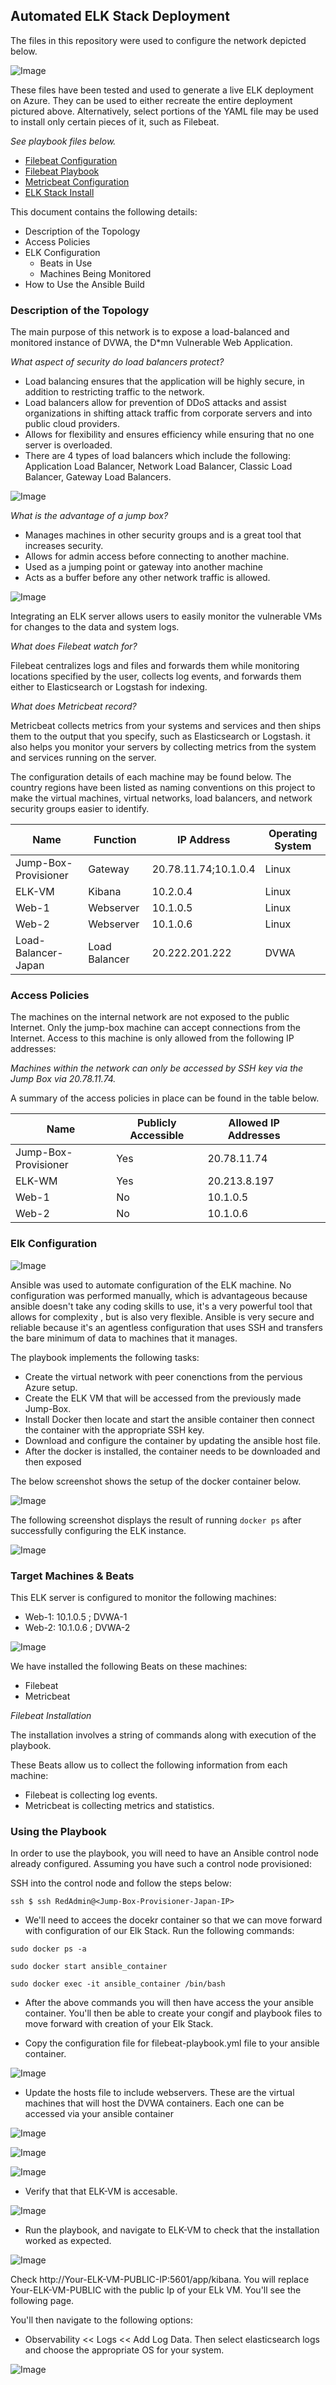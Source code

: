 ## Automated ELK Stack Deployment

The files in this repository were used to configure the network depicted below.

![Image](README/Images/diagram_ELK_Stack.PNG)

These files have been tested and used to generate a live ELK deployment on Azure. They can be used to either recreate the entire deployment pictured above. Alternatively, select portions of the YAML file may be used to install only certain pieces of it, such as Filebeat.

_See playbook files below._

- [Filebeat Configuration](Ansible/filebeat-config.yml)
- [Filebeat Playbook](Ansible/filebeat-playbook.yml)
- [Metricbeat Configuration](Ansible/metricbeat-config.yml)
- [ELK Stack Install](Ansible/install-elk.yml)

 This document contains the following details:
- Description of the Topology
- Access Policies
- ELK Configuration
  - Beats in Use
  - Machines Being Monitored
- How to Use the Ansible Build

### Description of the Topology

The main purpose of this network is to expose a load-balanced and monitored instance of DVWA, the D*mn Vulnerable Web Application.


_What aspect of security do load balancers protect?_
- Load balancing ensures that the application will be highly secure, in addition to restricting traffic to the network. 
- Load balancers allow for prevention of DDoS attacks and assist organizations in shifting attack traffic from corporate servers and into public cloud providers. 
- Allows for flexibility and ensures efficiency while ensuring that no one server is overloaded.
- There are 4 types of load balancers which include the following: Application Load Balancer, Network Load Balancer, Classic Load Balancer, Gateway Load Balancers.

![Image](README/Images/Load_Balancer_View.PNG)

_What is the advantage of a jump box?_
- Manages machines in other security groups and is a great tool that increases security.
- Allows for admin access before connecting to another machine.
- Used as a jumping point or gateway into another machine 
- Acts as a buffer before any other network traffic is allowed. 

![Image](README/Images/Jump_Box_View.PNG)

Integrating an ELK server allows users to easily monitor the vulnerable VMs for changes to the data and system logs.

_What does Filebeat watch for?_

Filebeat centralizes logs and files and forwards them while monitoring locations specified by the user, collects log events, and forwards them either to Elasticsearch or Logstash for indexing.

_What does Metricbeat record?_

Metricbeat collects metrics from your systems and services and then ships them to the output that you specify, such as Elasticsearch or Logstash. it also helps you monitor your servers by collecting metrics from the system and services running on the server.

The configuration details of each machine may be found below. The country regions have been listed as naming conventions on this project to make the virtual machines, virtual networks, load balancers, and network security groups easier to identify. 

| Name     | Function | IP Address | Operating System |
|------------------------|---------------|---------------------|------------------|
| Jump-Box-Provisioner   | Gateway       | 20.78.11.74;10.1.0.4| Linux            |
| ELK-VM                 | Kibana        | 10.2.0.4            | Linux            |
| Web-1                  | Webserver     | 10.1.0.5            | Linux            |
| Web-2                  | Webserver     | 10.1.0.6            | Linux            |
| Load-Balancer-Japan    | Load Balancer | 20.222.201.222      | DVWA             |

### Access Policies

The machines on the internal network are not exposed to the public Internet. Only the jump-box machine can accept connections from the Internet. Access to this machine is only allowed from the following IP addresses: 

_Machines within the network can only be accessed by SSH key via the Jump Box via 20.78.11.74._

A summary of the access policies in place can be found in the table below.

| Name                 | Publicly Accessible | Allowed IP Addresses |   |   |
|----------------------|---------------------|----------------------|---|---|
| Jump-Box-Provisioner | Yes                 | 20.78.11.74          |   |   |
| ELK-WM               | Yes                 | 20.213.8.197         |   |   |
| Web-1                | No                  | 10.1.0.5             |   |   |
| Web-2                | No                  | 10.1.0.6             |   |   |

### Elk Configuration

![Image](README/Images/Elk-VM.PNG)

Ansible was used to automate configuration of the ELK machine. No configuration was performed manually, which is advantageous because ansible doesn't take any coding skills to use, it's a very powerful tool that allows for complexity , but is also very flexible. Ansible is very secure and reliable because it's an agentless configuration that uses SSH and transfers the bare minimum of data to machines that it manages.

The playbook implements the following tasks:
- Create the virtual network with peer conenctions from the pervious Azure setup.
- Create the ELK VM that will be accessed from the previously made Jump-Box.
- Install Docker then locate and start the ansible container then connect the container with the appropriate SSH key.
- Download and configure the container by updating the ansible host file.
- After the docker is installed, the container needs to be downloaded and then exposed

The below screenshot shows the setup of the docker container below.

![Image](README/Images/Setting_Up_Docker_Container.PNG)

The following screenshot displays the result of running `docker ps` after successfully configuring the ELK instance.

![Image](README/Images/docker_ps_outlook.PNG)



### Target Machines & Beats
This ELK server is configured to monitor the following machines:
- Web-1: 10.1.0.5 ; DVWA-1
- Web-2: 10.1.0.6 ; DVWA-2


![Image](README/Images/DVWM_Setup.PNG)

We have installed the following Beats on these machines:
- Filebeat
- Metricbeat

_Filebeat Installation_

The installation involves a string of commands along with execution of the playbook.

These Beats allow us to collect the following information from each machine: 
- Filebeat is collecting log events.
- Metricbeat is collecting metrics and statistics.

### Using the Playbook

In order to use the playbook, you will need to have an Ansible control node already configured. Assuming you have such a control node provisioned: 

SSH into the control node and follow the steps below:

```
ssh $ ssh RedAdmin@<Jump-Box-Provisioner-Japan-IP>

```
- We'll need to accees the docekr container so that we can move forward with configuration of our Elk Stack. Run the following commands:
```
sudo docker ps -a

sudo docker start ansible_container

sudo docker exec -it ansible_container /bin/bash

```
- After the above commands you will then have access the your ansible container. You'll then be able to create your congif and playbook files to move forward with creation of your Elk Stack.

- Copy the configuration file for filebeat-playbook.yml file to your ansible container.

![Image](README/Images/opening_ansible_container.PNG)

- Update the hosts file to include webservers. These are the virtual machines that will host the DVWA containers. Each one can be accessed via your ansible container

![Image](README/Images/hosts_file.PNG)

![Image](README/Images/WebOne_SSH.PNG)

![Image](README/Images/WebOne_2_SSH.PNG)

- Verify that that ELK-VM is accesable.

![Image](README/Images/ELK_install.PNG)

- Run the playbook, and navigate to ELK-VM to check that the installation worked as expected.

![Image](README/Images/opening_ELK_VM.PNG)

Check http://Your-ELK-VM-PUBLIC-IP:5601/app/kibana. You will replace Your-ELK-VM-PUBLIC with the public Ip of your ELk VM. You'll see the following page.

You'll then navigate to the following options:
- Observability << Logs << Add Log Data. Then select elasticsearch logs and choose the appropriate OS for your system.


![Image](README/Images/ELK_kibana.PNG)




